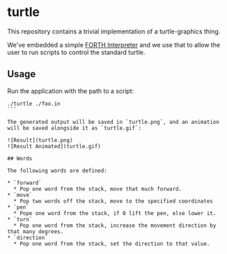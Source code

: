# turtle

This repository contains a trivial implementation of a turtle-graphics
thing.

We've embedded a simple [FORTH Interpreter](https:/github.com/skx/foth) and
we use that to allow the user to run scripts to control the standard turtle.


## Usage

Run the application with the path to a script:

````
./turtle ./foo.in
```

The generated output will be saved in `turtle.png`, and an animation will be saved alongside it as `turtle.gif`:

![Result](turtle.png)
![Result Animated](turtle.gif)

## Words

The following words are defined:

* `forward`
  * Pop one word from the stack, move that much forward.
* `move`
  * Pop two words off the stack, move to the specified coordinates
* `pen`
  * Pope one word from the stack, if 0 lift the pen, else lower it.
* `turn`
  * Pop one word from the stack, increase the movement direction by that many degrees.
* `direction`
  * Pop one word from the stack, set the direction to that value.
